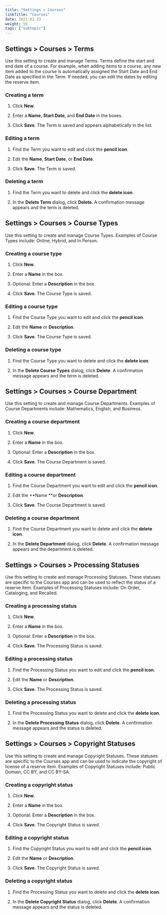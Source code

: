 ```yaml
---
title: "Settings > Courses"
linkTitle: "Courses"
date: 2021-02-23
weight: 50
tags: ["subtopic"]   
---
```


## Settings > Courses > Terms

Use this setting to create and manage Terms. Terms define the start and end date of a course. For example, when adding items to a course, any new item added to the course is automatically assigned the Start Date and End Date as specified in the Term. If needed, you can edit the dates by editing the reserve item.


### Creating a term

1. Click **New**.

2. Enter a **Name**, **Start Date**, and **End Date** in the boxes.

3. Click **Save**. The Term is saved and appears alphabetically in the list.


### Editing a term

1. Find the Term you want to edit and click the **pencil icon**.

2. Edit the **Name**, **Start Date**, or **End Date**.

3. Click **Save**. The Term is saved.


### Deleting a term

1. Find the Term you want to delete and click the **delete icon**.

2. In the **Delete Term** dialog, click **Delete**. A confirmation message appears and the term is deleted.


## Settings > Courses > Course Types

Use this setting to create and manage Course Types. Examples of Course Types include: Online, Hybrid, and In Person.


### Creating a course type

1. Click **New**.

2. Enter a **Name** in the box.

3. Optional: Enter a **Description** in the box.

4. Click **Save**. The Course Type is saved.


### Editing a course type

1. Find the Course Type you want to edit and click the **pencil icon**.

2. Edit the **Name** or **Description**.

3. Click **Save**. The Course Type is saved.


### Deleting a course type

1. Find the Course Type you want to delete and click the **delete icon**.

2. In the **Delete Course Types** dialog, click **Delete**. A confirmation message appears and the term is deleted.


## Settings > Courses > Course Department

Use this setting to create and manage Course Departments. Examples of Course Departments include: Mathematics, English, and Business.


### Creating a course department

1. Click **New**.

2. Enter a **Name** in the box.

3. Optional: Enter a **Description** in the box.

4. Click **Save**. The Course Department is saved.


### Editing a course department

1. Find the Course Department you want to edit and click the **pencil icon**.

2. Edit the **Name **or **Description**.

3. Click **Save**. The Course Department is saved.


### Deleting a course department

1. Find the Course Department you want to delete and click the **delete icon**.

2. In the **Delete Department** dialog, click **Delete**. A confirmation message appears and the department is deleted.


## Settings > Courses > Processing Statuses

Use this setting to create and manage Processing Statuses. These statuses are specific to the Courses app and can be used to reflect the status of a reserve item. Examples of Processing Statuses include: On Order, Cataloging, and Recalled.


### Creating a processing status

1. Click **New**.

2. Enter a **Name** in the box.

3. Optional: Enter a **Description** in the box.

4. Click **Save**. The Processing Status is saved.


### Editing a processing status

1. Find the Processing Status you want to edit and click the **pencil icon**.

2. Edit the **Name** or **Description**.

3. Click **Save**. The Processing Status is saved.


### Deleting a processing status

1. Find the Processing Status you want to delete and click the **delete icon**.

2. In the **Delete Processing Status** dialog, click **Delete**. A confirmation message appears and the status is deleted.


## Settings > Courses > Copyright Statuses

Use this setting to create and manage Copyright Statuses. These statuses are specific to the Courses app and can be used to indicate the copyright of license of a reserve item. Examples of Copyright Statuses include: Public Domain, CC BY, and CC BY-SA.


### Creating a copyright status

1. Click **New**.

2. Enter a **Name** in the box.

3. Optional: Enter a **Description** in the box.

4. Click **Save**. The Copyright Status is saved.


### Editing a copyright status

1. Find the Copyright Status you want to edit and click the **pencil icon**.

2. Edit the **Name** or **Description**.

3. Click **Save**. The Copyright Status is saved.


### Deleting a copyright status

1. Find the Processing Status you want to delete and click the **delete icon**.

2. In the **Delete Copyright Status** dialog, click **Delete**. A confirmation message appears and the status is deleted.
